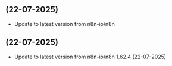 
##  (22-07-2025)
- Update to latest version from n8n-io/n8n

##  (22-07-2025)
- Update to latest version from n8n-io/n8n
1.62.4 (22-07-2025)
